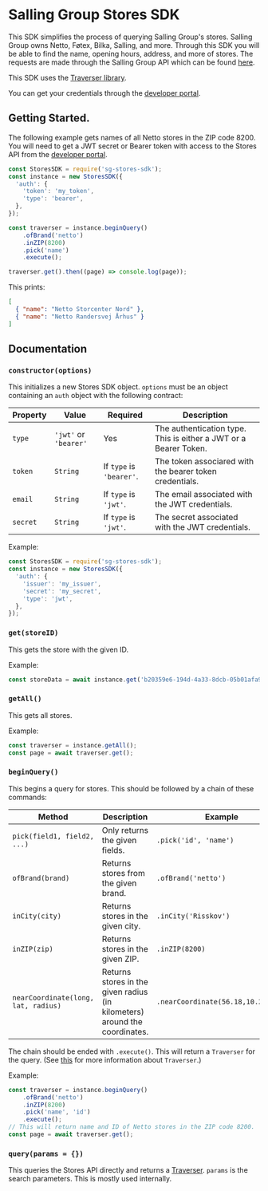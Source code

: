 # Salling Group Stores SDK
This SDK simplifies the process of querying Salling Group's stores.
Salling Group owns Netto, Føtex, Bilka, Salling, and more.
Through this SDK you will be able to find the name, opening hours, address, and more of stores.
The requests are made through the Salling Group API which can be found [here](https://developer.sallinggroup.com/).

This SDK uses the [Traverser library](https://www.npmjs.com/package/@salling-group/pagination-traverser).

You can get your credentials through the [developer portal](https://developer.sallinggroup.com/).

## Getting Started.
The following example gets names of all Netto stores in the ZIP code 8200.
You will need to get a JWT secret or Bearer token with access to the Stores API from the [developer portal](https://developer.sallinggroup.com/). 
```js
const StoresSDK = require('sg-stores-sdk');
const instance = new StoresSDK({
  'auth': {
    'token': 'my_token',
    'type': 'bearer',
  },
});

const traverser = instance.beginQuery()
    .ofBrand('netto')
    .inZIP(8200)
    .pick('name')
    .execute();

traverser.get().then((page) => console.log(page));
``` 
This prints:
```json
[
  { "name": "Netto Storcenter Nord" },
  { "name": "Netto Randersvej Århus" }
]
```

## Documentation
### `constructor(options)`
This initializes a new Stores SDK object.
`options` must be an object containing an `auth` object with the following contract:

|Property|Value|Required|Description|
|--------|-----|--------|-----------|
|`type`|`'jwt'` or `'bearer'`|Yes|The authentication type. This is either a JWT or a Bearer Token.|
|`token`|`String`|If `type` is `'bearer'`.|The token associared with the bearer token credentials.|
|`email`|`String`|If `type` is `'jwt'`.|The email associated with the JWT credentials.|
|`secret`|`String`|If `type` is `'jwt'`.|The secret associated with the JWT credentials.|

Example:
```js
const StoresSDK = require('sg-stores-sdk');
const instance = new StoresSDK({
  'auth': {
    'issuer': 'my_issuer',
    'secret': 'my_secret',
    'type': 'jwt',
  },
});
```

### `get(storeID)`
This gets the store with the given ID.

Example:
```js
const storeData = await instance.get('b20359e6-194d-4a33-8dcb-05b01afa93c4');
```

### `getAll()`
This  gets all stores.

Example:
```js
const traverser = instance.getAll();
const page = await traverser.get();
```

### `beginQuery()`
This begins a query for stores.
This should be followed by a chain of these commands:

|Method|Description|Example|
|------|-----------|-------|
|`pick(field1, field2, ...)`|Only returns the given fields.|`.pick('id', 'name')`|
|`ofBrand(brand)`|Returns stores from the given brand.|`.ofBrand('netto')`|
|`inCity(city)`|Returns stores in the given city.|`.inCity('Risskov')`|
|`inZIP(zip)`|Returns stores in the given ZIP.|`.inZIP(8200)`|
|`nearCoordinate(long, lat, radius)`|Returns stores in the given radius (in kilometers) around the coordinates.|`.nearCoordinate(56.18,10.20,0.5)`|

The chain should be ended with `.execute()`.
This will return a `Traverser` for the query. (See [this](https://www.npmjs.com/package/@salling-group/pagination-traverser) for more information about `Traverser`.)

Example:
```js
const traverser = instance.beginQuery()
    .ofBrand('netto')
    .inZIP(8200)
    .pick('name', 'id')
    .execute();
// This will return name and ID of Netto stores in the ZIP code 8200.
const page = await traverser.get();
```
### `query(params = {})`
This queries the Stores API directly and returns a [Traverser](https://www.npmjs.com/package/@salling-group/pagination-traverser). 
`params` is the search parameters.
This is mostly used internally.
